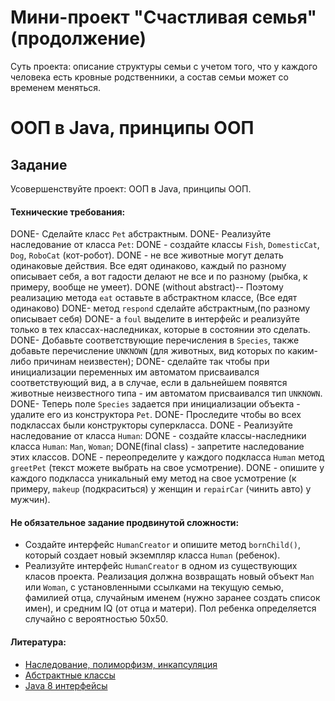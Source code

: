 # Мини-проект "Счастливая семья" (продолжение)

Суть проекта: описание структуры семьи с учетом того, что у каждого человека есть кровные родственники, а состав семьи может со временем меняться.

# ООП в Java, принципы ООП
## Задание

Усовершенствуйте проект: ООП в Java, принципы ООП.

#### Технические требования:
DONE- Сделайте класс `Pet` абстрактным.
DONE- Реализуйте наследование от класса `Pet`:
DONE  - создайте классы `Fish`, `DomesticCat`, `Dog`, `RoboCat` (кот-робот). 
DONE  - не все животные могут делать одинаковые действия. Все едят одинаково, каждый по разному описывает себя, а вот гадости делают не все и по разному (рыбка, к примеру, вообще не умеет). 
DONE (without abstract)-- Поэтому реализацию метода `eat` оставьте в абстрактном классе, (Все едят одинаково)
DONE- метод `respond` сделайте абстрактным,(по разному описывает себя)
DONE- а `foul` выделите в интерфейс и реализуйте только в тех классах-наследниках, которые в состоянии это сделать.
DONE- Добавьте соответствующие перечисления в `Species`, также добавьте перечисление `UNKNOWN` (для животных, вид которых по каким-либо причинам неизвестен); 
DONE- сделайте так чтобы при инициализации переменных им автоматом присваивался соответствующий вид, а в случае, если в дальнейшем появятся животные неизвестного типа - им автоматом присваивался тип `UNKNOWN`.
DONE- Теперь поле `Species` задается при инициализации объекта - удалите его из конструктора `Pet`.
DONE- Проследите чтобы во всех подклассах были конструкторы суперкласса.
DONE - Реализуйте наследование от класса `Human`:
DONE - создайте классы-наследники класса `Human`: `Man`, `Woman`; 
DONE(final class) - запретите наследование этих классов.
DONE - переопределите у каждого подкласса `Human` метод `greetPet` (текст можете выбрать на свое усмотрение).
DONE - опишите у каждого подкласса уникальный ему метод на свое усмотрение (к примеру, `makeup` (подкраситься) у женщин и `repairCar` (чинить авто) у мужчин).

#### Не обязательное задание продвинутой сложности:
- Создайте интерфейс `HumanCreator` и опишите метод `bornChild()`, который создает новый экземпляр класса `Human` (ребенок).
- Реализуйте интерфейс `HumanCreator` в одном из существующих класов проекта. Реализация должна возвращать новый объект `Man` или `Woman`, с установленными ссылками на текущую семью, фамилией отца, случайным именем (нужно заранее создать список имен), и средним IQ (от отца и матери). Пол ребенка определяется случайно с вероятностью 50х50.

#### Литература:
- [Наследование, полиморфизм, инкапсуляция](http://java-online.ru/java-oop.xhtml)
- [Абстрактные классы](https://metanit.com/java/tutorial/3.6.php)
- [Java 8 интерфейсы](https://urvanov.ru/2016/04/06/java-8-%D0%B8%D0%BD%D1%82%D0%B5%D1%80%D1%84%D0%B5%D0%B9%D1%81%D1%8B/)